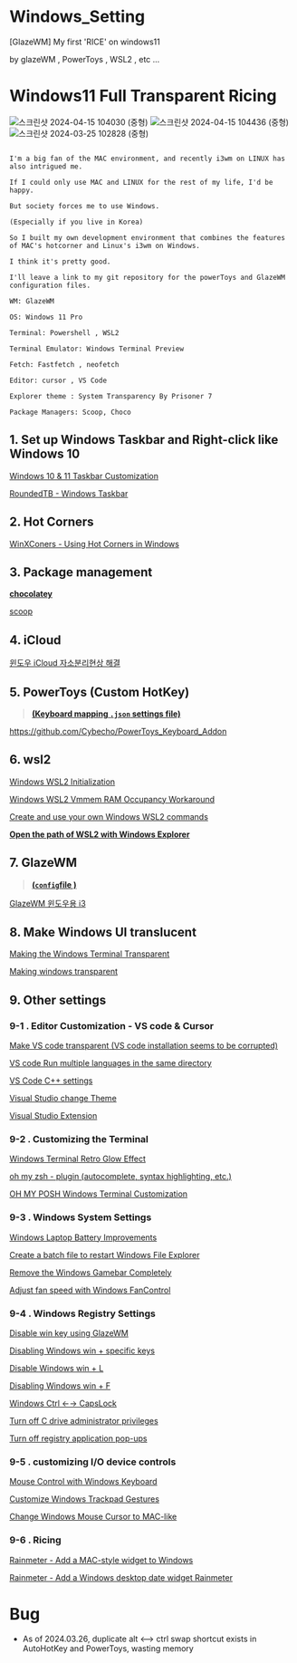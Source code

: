 # Windows_Setting
[GlazeWM] My first 'RICE' on windows11

by glazeWM , PowerToys , WSL2 , etc ...

# Windows11 Full Transparent Ricing

![스크린샷 2024-04-15 104030 (중형)](https://github.com/Cybecho/Windows_Setting/assets/42949995/bce574ab-86de-4151-8d16-3b3fa319f718)
![스크린샷 2024-04-15 104436 (중형)](https://github.com/Cybecho/Windows_Setting/assets/42949995/b8ee5b2e-4c20-4223-b645-4fec4cd9c058)
![스크린샷 2024-03-25 102828 (중형)](https://github.com/Cybecho/Windows_Setting/assets/42949995/4cef14c5-aba0-4892-964b-e44eb3a1f734)

```

I'm a big fan of the MAC environment, and recently i3wm on LINUX has also intrigued me.

If I could only use MAC and LINUX for the rest of my life, I'd be happy.

But society forces me to use Windows.

(Especially if you live in Korea)

So I built my own development environment that combines the features of MAC's hotcorner and Linux's i3wm on Windows.

I think it's pretty good.

I'll leave a link to my git repository for the powerToys and GlazeWM configuration files.

```

```
WM: GlazeWM

OS: Windows 11 Pro

Terminal: Powershell , WSL2

Terminal Emulator: Windows Terminal Preview

Fetch: Fastfetch , neofetch

Editor: cursor , VS Code

Explorer theme : System Transparency By Prisoner 7

Package Managers: Scoop, Choco
```

## 1. Set up Windows Taskbar and Right-click like Windows 10

[Windows 10 & 11 Taskbar Customization](https://www.notion.so/10-11-a98a69b61ead4832a283c426cb51d7cf?pvs=21) 

[RoundedTB - Windows Taskbar ](https://www.notion.so/RoundedTB-ef0a2195da244953b37878ce114b857c?pvs=21) 

## 2. Hot Corners

[WinXConers - Using Hot Corners in Windows](https://www.notion.so/WinXConers-9adbbb59ed964dd7b95e465395c899f9?pvs=21) 

## 3. Package management

[**chocolatey**](https://chocolatey.org/)

[scoop](https://www.notion.so/scoop-85c8c41652704cfc9b25a72a32ce190b?pvs=21)

## 4. iCloud

[윈도우 iCloud 자소분리현상 해결](https://www.notion.so/iCloud-954e9b68284f432581822862eab42fc2?pvs=21) 

## 5. PowerToys (Custom HotKey)

> **[(Keyboard mapping `.json` settings file)](https://github.com/Cybecho/Windows_Setting/blob/main/default.json)**
> 

https://github.com/Cybecho/PowerToys_Keyboard_Addon

## 6. wsl2

[Windows WSL2 Initialization](https://www.notion.so/Windows-WSL2-13ed931f1f3548aeb236afd1cbda26d2?pvs=21)

 [Windows WSL2 Vmmem RAM Occupancy Workaround](https://www.notion.so/Windows-WSL2-Vmmem-RAM-db3cfd373d6e4353a5067cf5ec44be9b?pvs=21) 

[Create and use your own Windows WSL2 commands](https://www.notion.so/Windows-WSL2-de7190764d87414a9cb23ac4dbc73514?pvs=21) 

[**Open the path of WSL2 with Windows Explorer**](https://www.notion.so/WSL2-Windows-4d0f25ccd7c84706b1a749562669b27c?pvs=21) 

## 7. GlazeWM

> **[(`config`file )](https://github.com/Cybecho/Windows_Setting/blob/main/config.yaml)**
> 

[GlazeWM 윈도우용 i3](https://www.notion.so/GlazeWM-i3-e197a8a316584a1c9fbe25f3c16f1317?pvs=21) 

## 8. Make Windows UI translucent

[Making the Windows Terminal Transparent](https://www.notion.so/0b98ec4d25164c4485b1962094710534?pvs=21) 

[Making windows transparent](https://www.notion.so/f47854d2452b4efdb0937bbbaa8f0232?pvs=21) 

## 9. Other settings

### 9-1 . Editor Customization - VS code & Cursor

[Make VS code transparent (VS code installation seems to be corrupted)](https://www.notion.so/VS-code-vs-code-3738fece05c5471d83f63f99a0edf40a?pvs=21) 

[VS code Run multiple languages in the same directory](https://www.notion.so/VS-Code-a79c5ef60eff499f8938bc6bbdc6ea9b?pvs=21) 

[VS Code C++ settings](https://www.notion.so/VS-Code-C-877b6f3e0e2f4285bc5dc174ff5e5110?pvs=21) 

[Visual Studio change Theme](https://www.notion.so/Visual-Studio-9255c6c2665a45f09b1230fa380b2b68?pvs=21) 

[Visual Studio Extension](https://www.notion.so/Visual-Studio-Extension-c7e398ff28864baf98411efe858b3a07?pvs=21) 

### 9-2 . Customizing the Terminal

[Windows Terminal Retro Glow Effect](https://www.notion.so/f8e5ce5861ba481dafe8312f1dfd58f0?pvs=21) 

[oh my zsh - plugin (autocomplete, syntax highlighting, etc.)](https://www.notion.so/oh-my-zsh-88066d6294b445b5909da248df0b4e91?pvs=21) 

[OH MY POSH Windows Terminal Customization](https://www.notion.so/oh-my-posh-4537e5ec748a4e2590aa05849af7338d?pvs=21) 

### 9-3 . Windows System Settings

[Windows Laptop Battery Improvements](https://www.notion.so/ffe24865b17b4153954b544faef2e9bf?pvs=21) 

[Create a batch file to restart Windows File Explorer](https://www.notion.so/07583846d6504f69aca2588429d0405a?pvs=21) 

[Remove the Windows Gamebar Completely](https://www.notion.so/a9053087eff24e22aaa928f62f00c140?pvs=21) 

[Adjust fan speed with Windows FanControl](https://www.notion.so/FanControl-47684b53fd0e4d26b7dce60105df33f5?pvs=21) 

### 9-4 . Windows Registry Settings

[Disable win key using GlazeWM](https://www.notion.so/GlazeWM-win-66df8974fefc40b8af4e229dea4d3cf2?pvs=21) 

[Disabling Windows win + specific keys](https://www.notion.so/win-8cc34530c5bc4147911d0ce6b54b2822?pvs=21)

[Disable Windows win + L](https://www.notion.so/win-L-e2e4269d107f413eac708099bd840641?pvs=21) 

[Disabling Windows win + F](https://www.notion.so/win-F-2af9617ff1ac401384bef3c510772509?pvs=21) 

[Windows Ctrl ←→ CapsLock](https://www.notion.so/Ctrl-CapsLock-7db001a3cb4248009f9440327f19552e?pvs=21) 

[Turn off C drive administrator privileges](https://www.notion.so/C-215c36943dee4a40af5fcac1d481c903?pvs=21) 

[Turn off registry application pop-ups](https://www.notion.so/10b61f18a52541ca934e4b4d393f0aad?pvs=21) 

### 9-5 . customizing I/O device controls

[Mouse Control with Windows Keyboard](https://www.notion.so/f05203f959064cd78bee6c42b5edebf0?pvs=21)

[Customize Windows Trackpad Gestures](https://www.notion.so/f46d1b9de90d4bb6a28ae896429c94f4?pvs=21)

[Change Windows Mouse Cursor to MAC-like](https://www.notion.so/MAC-82c31900393a43f7a172aa9d3bfa0644?pvs=21) 

### 9-6 . Ricing

[Rainmeter - Add a MAC-style widget to Windows](https://www.notion.so/Rainmeter-MAC-4032f7a00bb14c29b86e8ded6670c405?pvs=21) 

[Rainmeter - Add a Windows desktop date widget Rainmeter](https://www.notion.so/Rainmeter-1bc9979deb7348c5b2ea9f809e0eb9f1?pvs=21)

# Bug
- As of 2024.03.26, duplicate alt <--> ctrl swap shortcut exists in AutoHotKey and PowerToys, wasting memory
